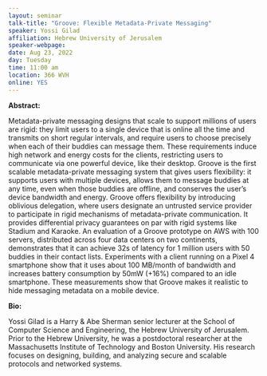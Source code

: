 ```yaml
---
layout: seminar
talk-title: "Groove: Flexible Metadata-Private Messaging"
speaker: Yossi Gilad
affiliation: Hebrew University of Jerusalem
speaker-webpage: 
date: Aug 23, 2022
day: Tuesday
time: 11:00 am
location: 366 WVH
online: YES
---
```


**Abstract:**

Metadata-private messaging designs that scale to support millions of users are rigid: they limit users to a single device that is online all the time and transmits on short regular intervals, and require users to choose precisely when each of their buddies can message them. These requirements induce high network and energy costs for the clients, restricting users to communicate via one powerful device, like their desktop.
Groove is the first scalable metadata-private messaging system that gives users flexibility: it supports users with multiple devices, allows them to message buddies at any time, even when those buddies are offline, and conserves the user’s device bandwidth and energy. Groove offers flexibility by introducing oblivious delegation, where users designate an untrusted service provider to participate in rigid mechanisms of metadata-private communication. It provides differential privacy guarantees on par with rigid systems like Stadium and Karaoke.
An evaluation of a Groove prototype on AWS with 100 servers, distributed across four data centers on two continents, demonstrates that it can achieve 32s of latency for 1 million users with 50 buddies in their contact lists. Experiments with a client running on a Pixel 4 smartphone show that it uses about 100 MB/month of bandwidth and increases battery consumption by 50mW (+16%) compared to an idle smartphone. These measurements show that Groove makes it realistic to hide messaging metadata on a mobile device.

**Bio:**

Yossi Gilad is a Harry & Abe Sherman senior lecturer at the School of Computer Science and Engineering, the Hebrew University of Jerusalem.
Prior to the Hebrew University, he was a postdoctoral researcher at the Massachusetts Institute of Technology and Boston University.
His research focuses on designing, building, and analyzing secure and scalable protocols and networked systems.

